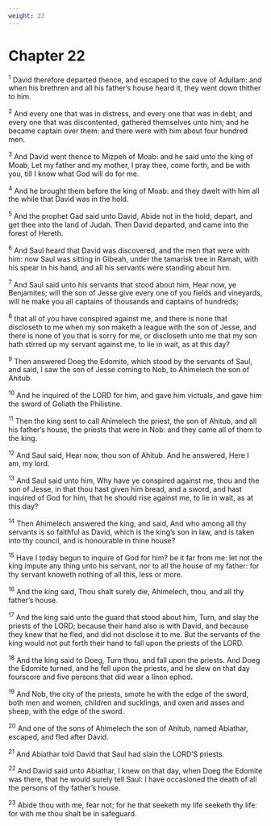 ```yaml
---
weight: 22
---
```


# Chapter 22

<sup>1</sup> David therefore departed thence, and escaped to the cave of Adullam: and when his brethren and all his father’s house heard it, they went down thither to him. 

<sup>2</sup> And every one that was in distress, and every one that was in debt, and every one that was discontented, gathered themselves unto him; and he became captain over them: and there were with him about four hundred men. 

<sup>3</sup> And David went thence to Mizpeh of Moab: and he said unto the king of Moab, Let my father and my mother, I pray thee, come forth, and be with you, till I know what God will do for me. 

<sup>4</sup> And he brought them before the king of Moab: and they dwelt with him all the while that David was in the hold. 

<sup>5</sup> And the prophet Gad said unto David, Abide not in the hold; depart, and get thee into the land of Judah. Then David departed, and came into the forest of Hereth. 

<sup>6</sup> And Saul heard that David was discovered, and the men that were with him: now Saul was sitting in Gibeah, under the tamarisk tree in Ramah, with his spear in his hand, and all his servants were standing about him. 

<sup>7</sup> And Saul said unto his servants that stood about him, Hear now, ye Benjamites; will the son of Jesse give every one of you fields and vineyards, will he make you all captains of thousands and captains of hundreds; 

<sup>8</sup> that all of you have conspired against me, and there is none that discloseth to me when my son maketh a league with the son of Jesse, and there is none of you that is sorry for me, or discloseth unto me that my son hath stirred up my servant against me, to lie in wait, as at this day? 

<sup>9</sup> Then answered Doeg the Edomite, which stood by the servants of Saul, and said, I saw the son of Jesse coming to Nob, to Ahimelech the son of Ahitub. 

<sup>10</sup> And he inquired of the LORD for him, and gave him victuals, and gave him the sword of Goliath the Philistine. 

<sup>11</sup> Then the king sent to call Ahimelech the priest, the son of Ahitub, and all his father’s house, the priests that were in Nob: and they came all of them to the king. 

<sup>12</sup> And Saul said, Hear now, thou son of Ahitub. And he answered, Here I am, my lord. 

<sup>13</sup> And Saul said unto him, Why have ye conspired against me, thou and the son of Jesse, in that thou hast given him bread, and a sword, and hast inquired of God for him, that he should rise against me, to lie in wait, as at this day? 

<sup>14</sup> Then Ahimelech answered the king, and said, And who among all thy servants is so faithful as David, which is the king’s son in law, and is taken into thy council, and is honourable in thine house? 

<sup>15</sup> Have I today begun to inquire of God for him? be it far from me: let not the king impute any thing unto his servant, nor to all the house of my father: for thy servant knoweth nothing of all this, less or more. 

<sup>16</sup> And the king said, Thou shalt surely die, Ahimelech, thou, and all thy father’s house. 

<sup>17</sup> And the king said unto the guard that stood about him, Turn, and slay the priests of the LORD; because their hand also is with David, and because they knew that he fled, and did not disclose it to me. But the servants of the king would not put forth their hand to fall upon the priests of the LORD. 

<sup>18</sup> And the king said to Doeg, Turn thou, and fall upon the priests. And Doeg the Edomite turned, and he fell upon the priests, and he slew on that day fourscore and five persons that did wear a linen ephod. 

<sup>19</sup> And Nob, the city of the priests, smote he with the edge of the sword, both men and women, children and sucklings, and oxen and asses and sheep, with the edge of the sword. 

<sup>20</sup> And one of the sons of Ahimelech the son of Ahitub, named Abiathar, escaped, and fled after David. 

<sup>21</sup> And Abiathar told David that Saul had slain the LORD’S priests. 

<sup>22</sup> And David said unto Abiathar, I knew on that day, when Doeg the Edomite was there, that he would surely tell Saul: I have occasioned the death of all the persons of thy father’s house. 

<sup>23</sup> Abide thou with me, fear not; for he that seeketh my life seeketh thy life: for with me thou shalt be in safeguard. 


